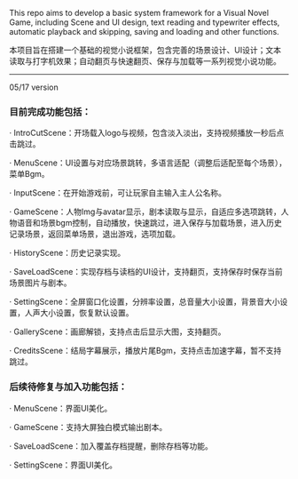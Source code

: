 This repo aims to develop a basic system framework for a Visual Novel Game, including Scene and UI design, text reading and typewriter effects, automatic playback and skipping, saving and loading and other functions.

本项目旨在搭建一个基础的视觉小说框架，包含完善的场景设计、UI设计；文本读取与打字机效果；自动翻页与快速翻页、保存与加载等一系列视觉小说功能。

* * *

05/17 version

### 目前完成功能包括：

· IntroCutScene：开场载入logo与视频，包含淡入淡出，支持视频播放一秒后点击跳过。

· MenuScene：UI设置与对应场景跳转，多语言适配（调整后适配至每个场景），菜单Bgm。

· InputScene：在开始游戏前，可让玩家自主输入主人公名称。

· GameScene：人物Img与avatar显示，剧本读取与显示，自适应多选项跳转，人物语音和场景bgm控制，自动播放，快速跳过，进入保存与加载场景，进入历史记录场景，返回菜单场景，退出游戏，选项加载。

· HistoryScene：历史记录实现。

· SaveLoadScene：实现存档与读档的UI设计，支持翻页，支持保存时保存当前场景图片与剧本。

· SettingScene：全屏窗口化设置，分辨率设置，总音量大小设置，背景音大小设置，人声大小设置，恢复默认设置。

· GalleryScene：画廊解锁，支持点击后显示大图，支持翻页。

· CreditsScene：结局字幕展示，播放片尾Bgm，支持点击加速字幕，暂不支持跳过。

### 后续待修复与加入功能包括：

· MenuScene：界面UI美化。

· GameScene：支持大屏独白模式输出剧本。

· SaveLoadScene：加入覆盖存档提醒，删除存档等功能。

· SettingScene：界面UI美化。

